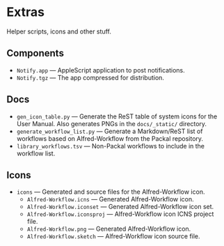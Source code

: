 
Extras
======

Helper scripts, icons and other stuff.


Components
----------

- `Notify.app` — AppleScript application to post notifications.
- `Notify.tgz` — The app compressed for distribution.


Docs
----

- `gen_icon_table.py` — Generate the ReST table of system icons for the User Manual. Also generates PNGs in the `docs/_static/` directory.
- `generate_workflow_list.py` — Generate a Markdown/ReST list of workflows based on Alfred-Workflow from the Packal repository.
- `library_workflows.tsv` — Non-Packal workflows to include in the workflow list.


Icons
-----

- `icons` — Generated and source files for the Alfred-Workflow icon.
	- `Alfred-Workflow.icns` — Generated Alfred-Workflow icon.
	- `Alfred-Workflow.iconset` — Generated Alfred-Workflow icon set.
	- `Alfred-Workflow.iconsproj` — Alfred-Workflow icon ICNS project file.
	- `Alfred-Workflow.png` — Generated Alfred-Workflow icon.
	- `Alfred-Workflow.sketch` — Alfred-Workflow icon source file.

